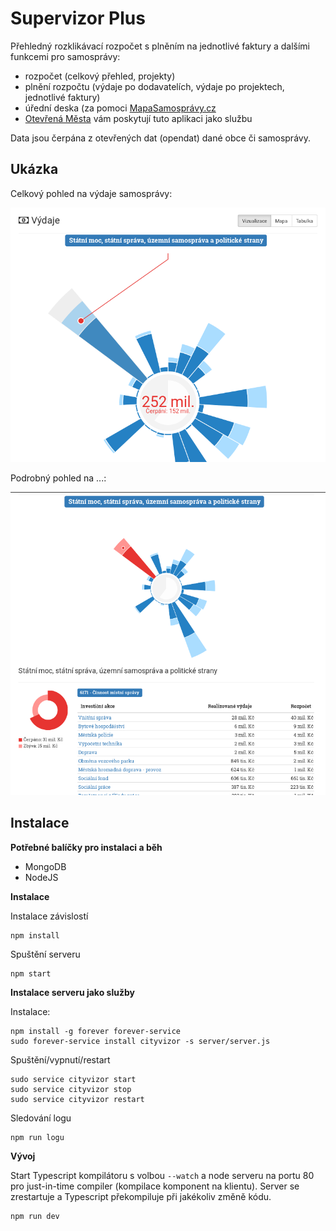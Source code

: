 # Supervizor Plus

Přehledný rozklikávací rozpočet s plněním na jednotlivé faktury a dalšími funkcemi pro samosprávy:

- rozpočet (celkový přehled, projekty)
- plnění rozpočtu (výdaje po dodavatelích, výdaje po projektech, jednotlivé faktury)
- úřední deska (za pomoci [MapaSamosprávy.cz](http://www.mapasamospravy.cz/)
- [Otevřená Města](http://www.otevrenamesta.cz/) vám poskytují tuto aplikaci jako službu

Data jsou čerpána z otevřených dat (opendat) dané obce či samosprávy.

## Ukázka

Celkový pohled na výdaje samosprávy:

![Celkový pohled na výdaje samosprávy](doc/example-1.png)

Podrobný pohled na ...:

![Podrobný pohled na ...](doc/example-2.png)


## Instalace

**Potřebné balíčky pro instalaci a běh**

- MongoDB
- NodeJS

**Instalace**

Instalace závislostí

```
npm install
```

Spuštění serveru

```
npm start
```

**Instalace serveru jako služby**

Instalace:
```
npm install -g forever forever-service
sudo forever-service install cityvizor -s server/server.js
```

Spuštění/vypnutí/restart
```
sudo service cityvizor start
sudo service cityvizor stop
sudo service cityvizor restart
```

Sledování logu
```
npm run logu
```
      

**Vývoj**

Start Typescript kompilátoru s volbou `--watch` a node serveru na portu 80 pro just-in-time compiler (kompilace komponent na klientu). Server se zrestartuje a Typescript překompiluje při jakékoliv změně kódu.
```
npm run dev
```
